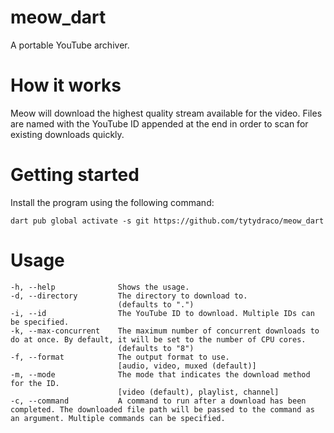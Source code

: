 # meow_dart

A portable YouTube archiver.

# How it works

Meow will download the highest quality stream available for the video. Files are named with the YouTube ID appended at
the end in order to scan for existing downloads quickly.

# Getting started

Install the program using the following command:

`dart pub global activate -s git https://github.com/tytydraco/meow_dart`

# Usage

```
-h, --help              Shows the usage.
-d, --directory         The directory to download to.
                        (defaults to ".")
-i, --id                The YouTube ID to download. Multiple IDs can be specified.
-k, --max-concurrent    The maximum number of concurrent downloads to do at once. By default, it will be set to the number of CPU cores.
                        (defaults to "8")
-f, --format            The output format to use.
                        [audio, video, muxed (default)]
-m, --mode              The mode that indicates the download method for the ID.
                        [video (default), playlist, channel]
-c, --command           A command to run after a download has been completed. The downloaded file path will be passed to the command as an argument. Multiple commands can be specified.
```
